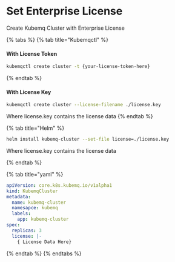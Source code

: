 # Set Enterprise License

Create Kubemq Cluster with Enterprise License

{% tabs %}
{% tab title="Kubemqctl" %}

#### With License Token
```bash
kubemqctl create cluster -t {your-license-token-here}
```
{% endtab %}

#### With License Key

```bash
kubemqctl create cluster --license-filename ./license.key
```
Where license.key contains the license data
{% endtab %}

{% tab title="Helm" %}

```bash
helm install kubemq-cluster --set-file license=./license.key
```
Where license.key contains the license data

{% endtab %}

{% tab title="yaml" %}
```yaml
apiVersion: core.k8s.kubemq.io/v1alpha1
kind: KubemqCluster
metadata:
  name: kubemq-cluster
  namesapce: kubemq
  labels:
    app: kubemq-cluster
spec:
  replicas: 3
  license: |-
    { License Data Here} 
```
{% endtab %}
{% endtabs %}

